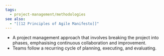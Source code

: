 ```yaml
---
tags:
  - project-management/methodologies
see also:
  - "[[12 Principles of Agile Manifesto]]"
---
```

- A project management approach that involves breaking the project into phases, emphasising continuous collaboration and improvement.
- Teams follow a recurring cycle of planning, executing, and evaluating.